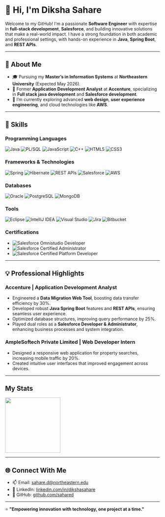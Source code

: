 # 👋 Hi, I'm Diksha Sahare  

Welcome to my GitHub! I'm a passionate **Software Engineer** with expertise in **full-stack development**, **Salesforce**, and building innovative solutions that make a real-world impact. I have a strong foundation in both academic and professional settings, with hands-on experience in **Java**, **Spring Boot**, and **REST APIs**.  

---

## 🌟 About Me  

- 🎓 Pursuing my **Master’s in Information Systems** at **Northeastern University** (Expected May 2026).  
- 💼 Former **Application Development Analyst** at **Accenture**, specializing in **Full stack java development** and **Salesforce development**.  
- 🌱 I’m currently exploring advanced **web design**, **user experience engineering**, and cloud technologies like **AWS**.  

---

## 🚀 Skills  

### **Programming Languages**  
![Java](https://img.shields.io/badge/Java-%23ED8B00.svg?style=for-the-badge&logo=java&logoColor=white)  ![PL/SQL](https://img.shields.io/badge/PL%2FSQL-%234479A1.svg?style=for-the-badge&logo=oracle&logoColor=white)  ![JavaScript](https://img.shields.io/badge/JavaScript-%23F7DF1E.svg?style=for-the-badge&logo=javascript&logoColor=black)  ![C++](https://img.shields.io/badge/C%2B%2B-%2300599C.svg?style=for-the-badge&logo=c%2B%2B&logoColor=white)  ![HTML5](https://img.shields.io/badge/HTML5-%23E34F26.svg?style=for-the-badge&logo=html5&logoColor=white)  ![CSS3](https://img.shields.io/badge/CSS3-%231572B6.svg?style=for-the-badge&logo=css3&logoColor=white)  

### **Frameworks & Technologies**  
![Spring](https://img.shields.io/badge/Spring-%236DB33F.svg?style=for-the-badge&logo=spring&logoColor=white)  ![Hibernate](https://img.shields.io/badge/Hibernate-%23222222.svg?style=for-the-badge&logo=hibernate&logoColor=white)  ![REST APIs](https://img.shields.io/badge/REST%20APIs-%231572B6.svg?style=for-the-badge&logo=api&logoColor=white)  ![Salesforce](https://img.shields.io/badge/Salesforce-%2300A1E0.svg?style=for-the-badge&logo=salesforce&logoColor=white)  ![AWS](https://img.shields.io/badge/AWS-%23FF9900.svg?style=for-the-badge&logo=amazonaws&logoColor=white)  

### **Databases**  
![Oracle](https://img.shields.io/badge/Oracle-%23F80000.svg?style=for-the-badge&logo=oracle&logoColor=white)  ![PostgreSQL](https://img.shields.io/badge/PostgreSQL-%23336791.svg?style=for-the-badge&logo=postgresql&logoColor=white)  ![MongoDB](https://img.shields.io/badge/MongoDB-%2347A248.svg?style=for-the-badge&logo=mongodb&logoColor=white)  

### **Tools**  
![Eclipse](https://img.shields.io/badge/Eclipse-%232C2255.svg?style=for-the-badge&logo=eclipse&logoColor=white)  ![IntelliJ IDEA](https://img.shields.io/badge/IntelliJ%20IDEA-%23000000.svg?style=for-the-badge&logo=intellij-idea&logoColor=white)  ![Visual Studio](https://img.shields.io/badge/Visual%20Studio-%235C2D91.svg?style=for-the-badge&logo=visual-studio&logoColor=white)  ![Jira](https://img.shields.io/badge/Jira-%230052CC.svg?style=for-the-badge&logo=jira&logoColor=white)  ![Bitbucket](https://img.shields.io/badge/Bitbucket-%230047B3.svg?style=for-the-badge&logo=bitbucket&logoColor=white)  

### **Certifications**  
- ![Salesforce Omnistudio Developer](https://img.shields.io/badge/Salesforce-Omnistudio%20Developer-%2300A1E0?style=for-the-badge&logo=salesforce&logoColor=white)  
- ![Salesforce Certified Administrator](https://img.shields.io/badge/Salesforce-Certified%20Administrator-%2300A1E0?style=for-the-badge&logo=salesforce&logoColor=white)  
- ![Salesforce Certified Platform Developer](https://img.shields.io/badge/Salesforce-Certified%20Platform%20Developer-%2300A1E0?style=for-the-badge&logo=salesforce&logoColor=white)  

---

## 💡 Professional Highlights  

### **Accenture | Application Development Analyst**  
- Engineered a **Data Migration Web Tool**, boosting data transfer efficiency by 30%.  
- Developed robust **Java Spring Boot** features and **REST APIs**, ensuring seamless user experience.  
- Optimized database structures, improving query performance by 25%.  
- Played dual roles as a **Salesforce Developer & Administrator**, enhancing business processes and system integration.  

### **AmpleSoftech Private Limited | Web Developer Intern**  
- Designed a responsive web application for property searches, increasing mobile traffic by 20%.  
- Created intuitive user interfaces that improved engagement across devices.  

---

## My Stats
<p>
<a href="https://github.com/Aditya-Pimpalkar">
  <img height="180em" src="https://github-readme-stats-eight-theta.vercel.app/api/top-langs/?username=sahared&theme=radical&layout=compact&exclude_lang=java+r" />
</a>
</p>

---

## 🌐 Connect With Me  

- 📫 Email: [sahare.d@northeastern.edu](mailto:sahare.d@northeastern.edu)  
- 💼 LinkedIn: [linkedin.com/in/dikshasahare](https://in.linkedin.com/in/dikshasahare)  
- 🐙 GitHub: [github.com/sahared](https://github.com/sahared)  

---

⭐️ **"Empowering innovation with technology, one project at a time."**  
